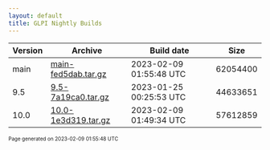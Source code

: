 ```yaml
---
layout: default
title: GLPI Nightly Builds
---
```


Version|Archive|Build date|Size
---|---|---|---
main|[main-fed5dab.tar.gz](main-fed5dab.tar.gz)|2023-02-09 01:55:48 UTC|62054400
9.5|[9.5-7a19ca0.tar.gz](9.5-7a19ca0.tar.gz)|2023-01-25 00:25:53 UTC|44633651
10.0|[10.0-1e3d319.tar.gz](10.0-1e3d319.tar.gz)|2023-02-09 01:49:34 UTC|57612859

<font size="1">Page generated on 2023-02-09 01:55:48 UTC</font>
